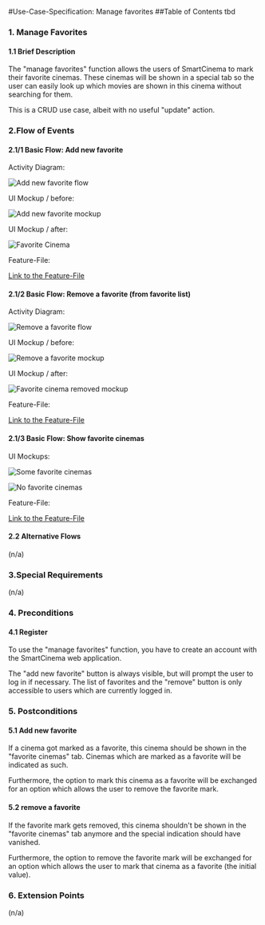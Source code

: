 #Use-Case-Specification: Manage favorites
##Table of Contents
tbd    

### 1. Manage Favorites
#### 1.1 Brief Description
The "manage favorites" function allows the users of SmartCinema to mark their favorite cinemas.
These cinemas will be shown in a special tab so the user can easily look up which movies are shown in this cinema without searching for them.

This is a CRUD use case, albeit with no useful "update" action.


### 2.Flow of Events

#### 2.1/1 Basic Flow: Add new favorite

Activity Diagram:

![Add new favorite flow][Add_flow]

UI Mockup / before:

![Add new favorite mockup][Add_mockup]

UI Mockup / after:

![Favorite Cinema][Remove_mockup]

Feature-File:

[Link to the Feature-File](https://github.com/tinf15b4-kino/kino-web/blob/TESB416-89/web%20app/src/test/resources/de/tinf15b4/kino/cucumber/manageFavorites.feature.proto)

#### 2.1/2 Basic Flow: Remove a favorite (from favorite list)

Activity Diagram: 

![Remove a favorite flow][Remove_flow]

UI Mockup / before:

![Remove a favorite mockup][Remove_List_mockup]

UI Mockup / after:

![Favorite cinema removed mockup][Removed_from_list_mockup]

Feature-File:

[Link to the Feature-File](https://github.com/tinf15b4-kino/kino-web/blob/TESB416-89/web%20app/src/test/resources/de/tinf15b4/kino/cucumber/manageFavorites.feature.proto)

#### 2.1/3 Basic Flow: Show favorite cinemas

UI Mockups:

![Some favorite cinemas][Remove_List_mockup]

![No favorite cinemas][Favorite_List_Empty_mockup]

Feature-File:

[Link to the Feature-File](https://github.com/tinf15b4-kino/kino-web/blob/TESB416-89/web%20app/src/test/resources/de/tinf15b4/kino/cucumber/manageFavorites.feature.proto)

#### 2.2 Alternative Flows
(n/a)


### 3.Special Requirements
(n/a)


### 4. Preconditions

#### 4.1 Register
To use the "manage favorites" function, you have to create an account with the SmartCinema web application.

The "add new favorite" button is always visible, but will prompt the user to log in if necessary. The list of favorites and the "remove" button is only accessible to users which are currently logged in. 

### 5. Postconditions

#### 5.1 Add new favorite
If a cinema got marked as a favorite, this cinema should be shown in the "favorite cinemas"
tab. Cinemas which are marked as a favorite will be indicated as such.

Furthermore, the option to mark this cinema as a favorite will be exchanged for an option which allows the user to remove the favorite mark.

#### 5.2 remove a favorite
If the favorite mark gets removed, this cinema shouldn't be shown in the "favorite cinemas" tab anymore and the special indication should have vanished.

Furthermore, the option to remove the favorite mark will be exchanged for an option which allows the user to mark that cinema as a favorite (the initial value). 


### 6. Extension Points
(n/a)

<!-- Link definitions -->
[SRS]: https://github.com/tinf15b4-kino/kino-web/blob/master/documents/SRS.md
[Add_flow]: https://rawgit.com/tinf15b4-kino/kino-web/master/documents/UC/manage%20favorites/activity%20diagram%20-%20add%20new%20favorite%20cinema.svg
[Remove_flow]: https://rawgit.com/tinf15b4-kino/kino-web/master/documents/UC/manage%20favorites/activity%20diagram%20-%20remove%20favorite%20from%20favorite%20list.svg
[Add_mockup]: https://rawgit.com/tinf15b4-kino/kino-web/master/documents/UC/manage%20favorites/mark%20as%20favorite%20button%20on%20cinema%20page.svg
[Remove_mockup]: https://rawgit.com/tinf15b4-kino/kino-web/master/documents/UC/manage%20favorites/unmark%20favorite%20on%20cinema%20page.svg
[Remove_List_mockup]: https://rawgit.com/tinf15b4-kino/kino-web/master/documents/UC/manage%20favorites/unmark%20favorite%20on%20favorite%20list.svg
[Removed_from_list_mockup]: https://rawgit.com/tinf15b4-kino/kino-web/master/documents/UC/manage%20favorites/favorite%20unmarked%20on%20favorite%20list.svg
[Favorite_List_Empty_mockup]: https://rawgit.com/tinf15b4-kino/kino-web/master/documents/UC/manage%20favorites/no%20favorite%20cinemas.svg
